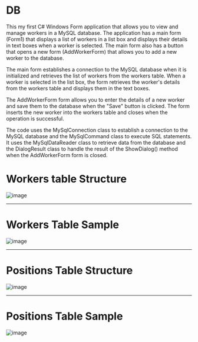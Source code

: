 # DB
This my first C# Windows Form application that allows you to view and manage workers in a MySQL database. The application has a main form (Form1) that displays a list of workers in a list box and displays their details in text boxes when a worker is selected. The main form also has a button that opens a new form (AddWorkerForm) that allows you to add a new worker to the database.

The main form establishes a connection to the MySQL database when it is initialized and retrieves the list of workers from the workers table. When a worker is selected in the list box, the form retrieves the worker's details from the workers table and displays them in the text boxes.

The AddWorkerForm form allows you to enter the details of a new worker and save them to the database when the "Save" button is clicked. The form inserts the new worker into the workers table and closes when the operation is successful.

The code uses the MySqlConnection class to establish a connection to the MySQL database and the MySqlCommand class to execute SQL statements. It uses the MySqlDataReader class to retrieve data from the database and the DialogResult class to handle the result of the ShowDialog() method when the AddWorkerForm form is closed.

# Workers table Structure
![image](https://user-images.githubusercontent.com/82764111/208215317-9755f2c6-db3d-411c-bbb6-f07e8bb9e961.png)

________________________________________________________________________________________________________________________________

# Workers Table Sample
![image](https://user-images.githubusercontent.com/82764111/208215379-c3427d02-3649-46e9-9c67-c0fae3a95ef9.png)

________________________________________________________________________________________________________________________________

# Positions Table Structure
![image](https://user-images.githubusercontent.com/82764111/208215402-a4067dc3-f980-4478-aa2b-83e93860458d.png)

________________________________________________________________________________________________________________________________

# Positions Table Sample
![image](https://user-images.githubusercontent.com/82764111/208215419-b7cda1cf-398f-4148-b931-c5389e03f0b2.png)

